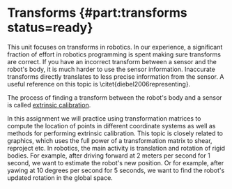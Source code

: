 # Transforms {#part:transforms status=ready}

This unit focuses on transforms in robotics. In our experience, a
significant fraction of effort in robotics programming is spent making
sure transforms are correct. If you have an incorrect transform
between a sensor and the robot's body, it is much harder to use the
sensor information. Inaccurate transforms directly translates to less
precise information from the sensor. A useful reference on this topic
is \citet{diebel2006representing}.

The process of finding a transform between the robot's body and a sensor is
called [extrinsic
calibration](https://en.wikipedia.org/wiki/Camera_resectioning#Extrinsic_parameters).



In this assignment we will practice using transformation matrices to compute
the location of points in different coordinate systems as well as methods for
performing extrinsic calibration. This topic is closely related to graphics,
which uses the full power of a transformation matrix to shear, reproject etc.
In robotics, the main activity is translation and rotation of rigid bodies. For
example, after driving forward at 2 meters per second for 1 second, we want to
estimate the robot's new position. Or for example, after yawing at 10 degrees
per second for 5 seconds, we want to find the robot's updated rotation in the
global space.
